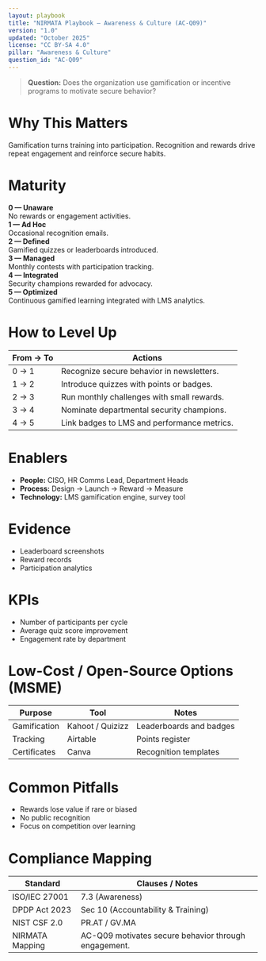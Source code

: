 ```yaml
---
layout: playbook
title: "NIRMATA Playbook — Awareness & Culture (AC-Q09)"
version: "1.0"
updated: "October 2025"
license: "CC BY-SA 4.0"
pillar: "Awareness & Culture"
question_id: "AC-Q09"
---
```


> **Question:** Does the organization use gamification or incentive programs to motivate secure behavior?

# Why This Matters
Gamification turns training into participation. Recognition and rewards drive repeat engagement and reinforce secure habits.

# Maturity
<div class="levels-grid">
  <div class="level level-0"><strong>0 — Unaware</strong><br>No rewards or engagement activities.</div>
  <div class="level level-1"><strong>1 — Ad Hoc</strong><br>Occasional recognition emails.</div>
  <div class="level level-2"><strong>2 — Defined</strong><br>Gamified quizzes or leaderboards introduced.</div>
  <div class="level level-3"><strong>3 — Managed</strong><br>Monthly contests with participation tracking.</div>
  <div class="level level-4"><strong>4 — Integrated</strong><br>Security champions rewarded for advocacy.</div>
  <div class="level level-5"><strong>5 — Optimized</strong><br>Continuous gamified learning integrated with LMS analytics.</div>
</div>

# How to Level Up

| From → To | Actions |
|---|---|
| 0 → 1 |Recognize secure behavior in newsletters.|
| 1 → 2 |Introduce quizzes with points or badges.|
| 2 → 3 |Run monthly challenges with small rewards.|
| 3 → 4 |Nominate departmental security champions.|
| 4 → 5 |Link badges to LMS and performance metrics.|

# Enablers
- **People:** CISO, HR Comms Lead, Department Heads  
- **Process:** Design → Launch → Reward → Measure  
- **Technology:** LMS gamification engine, survey tool  

# Evidence
- Leaderboard screenshots  
- Reward records  
- Participation analytics  

# KPIs
- Number of participants per cycle  
- Average quiz score improvement  
- Engagement rate by department  

# Low-Cost / Open-Source Options (MSME)

| Purpose | Tool | Notes |
|---|---|---|
| Gamification | Kahoot / Quizizz | Leaderboards and badges |
| Tracking | Airtable | Points register |
| Certificates | Canva | Recognition templates |

# Common Pitfalls
- Rewards lose value if rare or biased  
- No public recognition  
- Focus on competition over learning  

# Compliance Mapping

| Standard | Clauses / Notes |
|---|---|
| ISO/IEC 27001 | 7.3 (Awareness) |
| DPDP Act 2023 | Sec 10 (Accountability & Training) |
| NIST CSF 2.0 | PR.AT / GV.MA |
| NIRMATA Mapping | AC-Q09 motivates secure behavior through engagement. |

